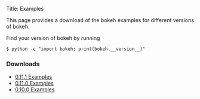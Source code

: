 Title: Examples

This page provides a download of the bokeh examples for different versions of bokeh.

Find your version of bokeh by running 

    $ python -c "import bokeh; print(bokeh.__version__)"

### Downloads

* [0.11.1 Examples](/downloads/examples-0.11.1.zip)
* [0.11.0 Examples](/downloads/examples-0.11.0.zip)
* [0.10.0 Examples](/downloads/examples-0.10.0.zip)
